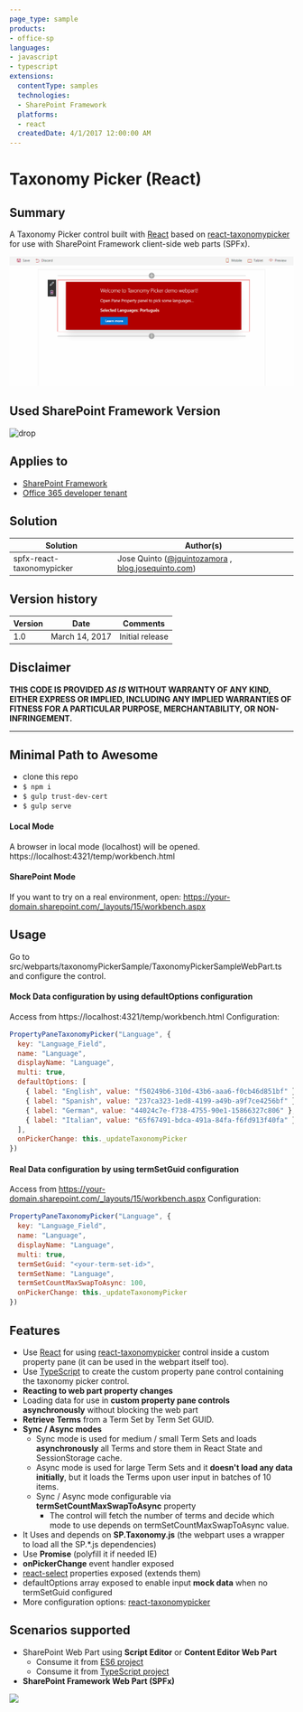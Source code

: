 ```yaml
---
page_type: sample
products:
- office-sp
languages:
- javascript
- typescript
extensions:
  contentType: samples
  technologies:
  - SharePoint Framework
  platforms:
  - react
  createdDate: 4/1/2017 12:00:00 AM
---
```

# Taxonomy Picker (React)

## Summary
A Taxonomy Picker control built with [React](https://facebook.github.io/react) based on [react-taxonomypicker](https://www.npmjs.com/package/react-taxonomypicker) for use with SharePoint Framework client-side web parts (SPFx).

![React-Taxonomy-Picker-gif](./assets/react-taxonomy-picker-spfx.gif)


## Used SharePoint Framework Version 
![drop](https://img.shields.io/badge/drop-GA-green.svg)


## Applies to
* [SharePoint Framework](https://docs.microsoft.com/sharepoint/dev/spfx/sharepoint-framework-overview)
* [Office 365 developer tenant](https://docs.microsoft.com/sharepoint/dev/spfx/set-up-your-developer-tenant)

## Solution

Solution|Author(s)
--------|---------
spfx-react-taxonomypicker | Jose Quinto ([@jquintozamora](https://twitter.com/jquintozamora) , [blog.josequinto.com](https://blog.josequinto.com))

## Version history

Version|Date|Comments
-------|----|--------
1.0|March 14, 2017|Initial release

## Disclaimer
**THIS CODE IS PROVIDED *AS IS* WITHOUT WARRANTY OF ANY KIND, EITHER EXPRESS OR IMPLIED, INCLUDING ANY IMPLIED WARRANTIES OF FITNESS FOR A PARTICULAR PURPOSE, MERCHANTABILITY, OR NON-INFRINGEMENT.**

---

## Minimal Path to Awesome
- clone this repo
- `$ npm i`
- `$ gulp trust-dev-cert`
- `$ gulp serve `

#### Local Mode
A browser in local mode (localhost) will be opened.
https://localhost:4321/temp/workbench.html

#### SharePoint Mode
If you want to try on a real environment, open:
https://your-domain.sharepoint.com/_layouts/15/workbench.aspx

## Usage
Go to src/webparts/taxonomyPickerSample/TaxonomyPickerSampleWebPart.ts and configure the control.
#### Mock Data configuration by using defaultOptions configuration
Access from https://localhost:4321/temp/workbench.html
Configuration:
```js
PropertyPaneTaxonomyPicker("Language", {
  key: "Language_Field",
  name: "Language",
  displayName: "Language",
  multi: true,
  defaultOptions: [
    { label: "English", value: "f50249b6-310d-43b6-aaa6-f0cb46d851bf" },
    { label: "Spanish", value: "237ca323-1ed8-4199-a49b-a9f7ce4256bf" },
    { label: "German", value: "44024c7e-f738-4755-90e1-15866327c806" },
    { label: "Italian", value: "65f67491-bdca-491a-84fa-f6fd913f40fa" },
  ],
  onPickerChange: this._updateTaxonomyPicker
})
```
#### Real Data configuration by using termSetGuid configuration
Access from https://your-domain.sharepoint.com/_layouts/15/workbench.aspx
Configuration:
```js
PropertyPaneTaxonomyPicker("Language", {
  key: "Language_Field",
  name: "Language",
  displayName: "Language",
  multi: true,
  termSetGuid: "<your-term-set-id>",
  termSetName: "Language",
  termSetCountMaxSwapToAsync: 100,
  onPickerChange: this._updateTaxonomyPicker
})
```

## Features
- Use [React](https://facebook.github.io/react) for using [react-taxonomypicker](https://github.com/jquintozamora/react-taxonomypicker) control inside a custom property pane (it can be used in the webpart itself too).
- Use [TypeScript](https://www.typescriptlang.org) to create the custom property pane control containing the taxonomy picker control.
- **Reacting to web part property changes**
- Loading data for use in **custom property pane controls asynchronously** without blocking the web part
- **Retrieve Terms** from a Term Set by Term Set GUID.
- **Sync / Async modes**
  - Sync mode is used for medium / small Term Sets and loads **asynchronously** all Terms and store them in React State and SessionStorage cache.
  - Async mode is used for large Term Sets and it **doesn't load any data initially**, but it loads the Terms upon user input in batches of 10 items.
  - Sync / Async mode configurable via **termSetCountMaxSwapToAsync** property
    - The control will fetch the number of terms and decide which mode to use depends on termSetCountMaxSwapToAsync value.
- It Uses and depends on **SP.Taxonomy.js** (the webpart uses a wrapper to load all the SP.*.js dependencies)
- Use **Promise** (polyfill it if needed IE)
- **onPickerChange** event handler exposed
- [react-select](https://github.com/JedWatson/react-select) properties exposed (extends them)
- defaultOptions array exposed to enable input **mock data** when no termSetGuid configured
- More configuration options: [react-taxonomypicker](https://www.npmjs.com/package/react-taxonomypicker)

## Scenarios supported
- SharePoint Web Part using **Script Editor** or **Content Editor Web Part**
  - Consume it from [ES6 project](https://github.com/jquintozamora/react-taxonomypicker-consume-es6)
  - Consume it from [TypeScript project](https://github.com/jquintozamora/react-taxonomypicker-consume-typescript)
- **SharePoint Framework Web Part (SPFx)**


<img src="https://telemetry.sharepointpnp.com/sp-dev-fx-webparts/samples/react-taxonomypicker" />

